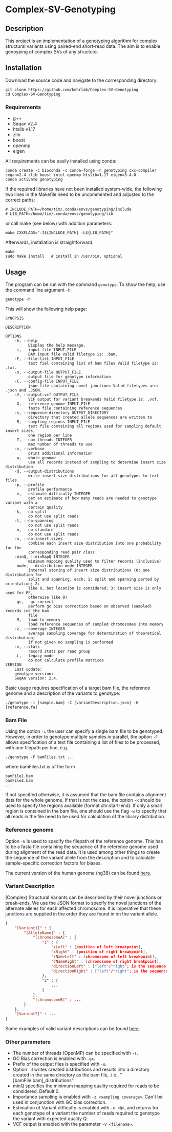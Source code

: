 # Complex-SV-Genotyping

## Description

This project is an implementation of a genotyping algorithm for complex structural variants using paired-end short-read data.
The aim is to enable genoyping of complex SVs of any structure.

## Installation

Download the source code and navigate to the corresponding directory:
```
git clone https://github.com/kehrlab/Complex-SV-Genotyping
cd Complex-SV-Genotyping
```

### Requirements
- g++
- Seqan v2.4
- htslib v1.17
- zlib
- boost
- openmp
- eigen

All requirements can be easily installed using conda:
```
conda create -c bioconda -c conda-forge -n genotyping cxx-compiler seqan=2.4 zlib boost intel-openmp htslib=1.17 eigen=3.4.0
conda activate genotyping
```

If the required libraries have not been installed system-wide, the following two lines in the Makefile need to be uncommented and adjusted to the correct paths:
```
# INCLUDE_PATH=/home/tim/.conda/envs/genotyping/include
# LIB_PATH=/home/tim/.conda/envs/genotyping/lib
```  
or call make (see below) with addition parameters:
```
make CXXFLAGS="-I${INCLUDE_PATH} -L${LIB_PATH}"
```  
  
Afterwards, installation is straightforward:
```
make
sudo make install   # install in /usr/bin, optional
```

## Usage

The program can be run with the command `genotype`. To show the help, use the command line argument `-h`:
```
genotype -h
```
This will show the following help page:

```text
SYNOPSIS

DESCRIPTION

OPTIONS
    -h, --help
          Display the help message.
    -i, --input-file INPUT_FILE
          BAM input file Valid filetype is: .bam.
    -F, --file-list INPUT_FILE
          text fiel containing list of bam files Valid filetype is: .txt.
    -o, --output-file OUTPUT_FILE
          output file for genotype information
    -C, --config-file INPUT_FILE
          json file containing novel junctions Valid filetypes are: .json and .JSON.
    -V, --output-vcf OUTPUT_FILE
          VCF output for variant breakends Valid filetype is: .vcf.
    -G, --reference-genome INPUT_FILE
          fasta file containing reference sequences
    -s, --sequence-directory OUTPUT_DIRECTORY
          directory that created allele sequences are written to
    -R, --sampling-regions INPUT_FILE
          text file containing all regions used for sampling default insert sizes,
          one region per line
    -T, --num-threads INTEGER
          max number of threads to use
    -v, --verbose
          print additional information
    -w, --whole-genome
          use all records instead of sampling to determine insert size distribution
    -d, --output-distributions
          write insert size distributions for all genotypes to text files
    -p, --profile
          profile performance
    -e, --estimate-difficulty INTEGER
          get an estimate of how many reads are needed to genotype variant with a
          certain quality
    -k, --no-split
          do not use split reads
    -l, --no-spanning
          do not use split reads
    -m, --no-standard
          do not use split reads
    -n, --no-insert-sizes
          combine each insert size distribution into one probability for the
          corresponding read pair class
    -minQ, --minMapQ INTEGER
          minimum mapping quality used to filter records (inclusive)
    -mode, --distribution-mode INTEGER
          internal storing of insert size distributions (0: one distribution for
          split and spanning, each; 1: split and spanning parted by orientation; 2:
          like 0, but location is considered; 3: insert size is only used for RF,
          otherwise like 0)
    -gc, --gc-correct
          perform gc bias correction based on observed (sampled) records ind the bam
          file
    -M, --load-to-memory
          load reference sequences of sampled chromosomes into memory
    -z, --coverage INTEGER
          average sampling coverage for determination of theoretical distribution;
          if not given no sampling is performed
    -x, --stats
          record stats per read group
    -L, --legacy-mode
          do not calculate profile matrices
VERSION
    Last update: 
    genotype version: 
    SeqAn version: 2.4.
```


Basic usage requires specification of a target bam file, the reference genome and a description of the variants to genotype:  
```
./genotype -i [sample.bam] -C [variantDescription.json] -G [reference.fa]
```

### Bam File
Using the option `-i` the user can specify a single bam file to be genotyped. However, in order to genotype multiple samples in parallel, the option `-F` allows specification of a text file containing a list of files to be processed, with one filepath per line, e.g.

```
./genotype -F bamFiles.txt ...
```

where bamFiles.txt is of the form
```
bamFile1.bam
bamFile2.bam
...
```
If not specified otherwise, it is assumed that the bam file contains alignment data for the whole genome. If that is not the case, the option `-R` should be used to specify the regions available (format chr:start-end). If only a small region is contained in the bam file, one should use the flag `-w` to specify that all reads in the file need to be used for calculation of the library distribution.

### Reference genome
Option `-G` is used to specify the filepath of the reference genome. This has to be a fasta file containing the sequence of the reference genome used during alignment of the read data. It is used among other things to create the sequence of the variant allele from the description and to calculate sample-specific correction factors for biases.

The current version of the human genome (hg38) can be found [here](https://ftp.ensembl.org/pub/release-109/fasta/homo_sapiens/dna/Homo_sapiens.GRCh38.dna.primary_assembly.fa.gz).

### Variant Description
(Complex) Structural Variants can be described by their novel junctions or break-ends. We use the JSON format to specify the novel junctions of the alternate alleles for each affected chromosome. It is imperative that these junctions are supplied in the order they are found in on the variant allele.
  
```json
{
    "[Variant1]" : {
        "[AlleleName]" : {
            "[chromosomeA]" : {
                "1" : {
                    "xLeft" : [position of left breakpoint],
                    "xRight" : [position of right breakpoint],
                    "rNameLeft" : [chromosome of left breakpoint],
                    "rNameRight" : [chromosome of right breakpoint],
                    "directionLeft" : ["left"/"right"; is the sequence to the left or right of the left breakpoint joined?],
                    "directionRight" : ["left"/"right"; is the sequence to the left or right of the right breakpoint joined?]
                },
                "2" : {
                    ...
                }
            }, 
            "[chromosomeB]" : ...
        }
    },
    "[Variant2]" : ...
}
```
  
Some examples of valid variant descriptions can be found [here](examples/).  

### Other parameters
- The number of threads (OpenMP) can be specified with `-T`.  
- GC Bias correction is enabled with `-gc`.   
- Prefix of the output files is specified with `-o`.  
- Option `-d` writes created distributions and results into a directory created in the same directory as the bam file, .i.e., "[bamFile.bam]\_distributions".  
- minQ specifies the minimum mapping quality required for reads to be considered. Default 0.  
- Importance sampling is enabled with `-z <sampling coverage>`. Can't be used in conjunction with GC bias correction.  
- Estimation of Variant difficulty is enabled with `-e <Q>`, and returns for each genotype of a variant the number of reads required to genotype the variant with expected quality Q.
- VCF output is enabled with the parameter `-V <filename>`.
